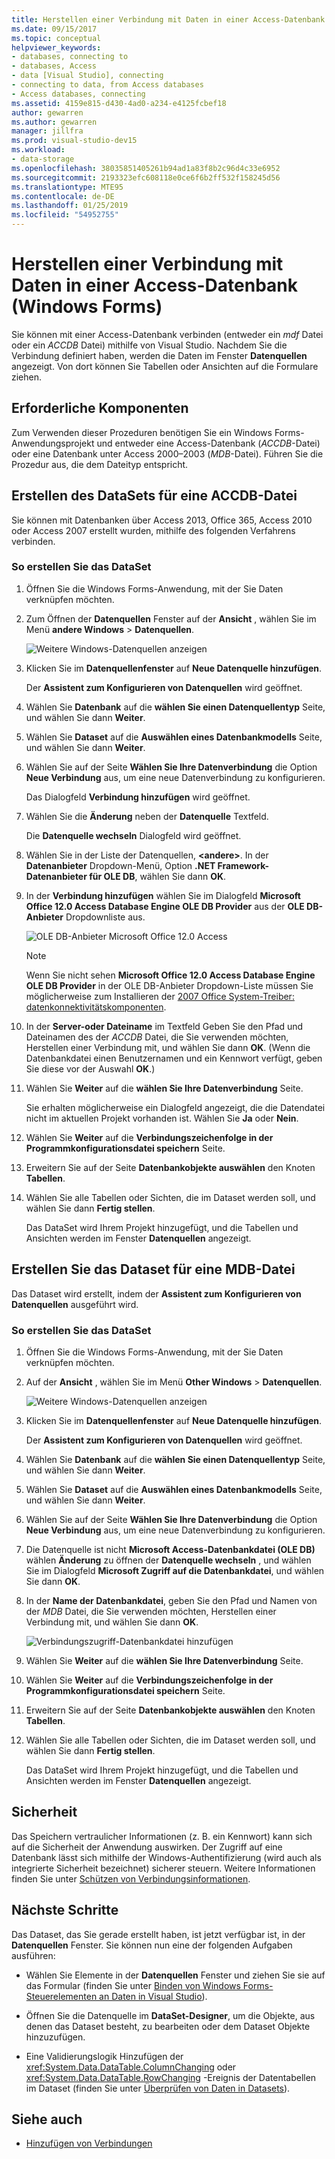 ```yaml
---
title: Herstellen einer Verbindung mit Daten in einer Access-Datenbank (Windows Forms)
ms.date: 09/15/2017
ms.topic: conceptual
helpviewer_keywords:
- databases, connecting to
- databases, Access
- data [Visual Studio], connecting
- connecting to data, from Access databases
- Access databases, connecting
ms.assetid: 4159e815-d430-4ad0-a234-e4125fcbef18
author: gewarren
ms.author: gewarren
manager: jillfra
ms.prod: visual-studio-dev15
ms.workload:
- data-storage
ms.openlocfilehash: 38035851405261b94ad1a83f8b2c96d4c33e6952
ms.sourcegitcommit: 2193323efc608118e0ce6f6b2ff532f158245d56
ms.translationtype: MTE95
ms.contentlocale: de-DE
ms.lasthandoff: 01/25/2019
ms.locfileid: "54952755"
---
```

# <a name="connect-to-data-in-an-access-database-windows-forms"></a>Herstellen einer Verbindung mit Daten in einer Access-Datenbank (Windows Forms)

Sie können mit einer Access-Datenbank verbinden (entweder ein *mdf* Datei oder ein *ACCDB* Datei) mithilfe von Visual Studio. Nachdem Sie die Verbindung definiert haben, werden die Daten im Fenster **Datenquellen** angezeigt. Von dort können Sie Tabellen oder Ansichten auf die Formulare ziehen.

## <a name="prerequisites"></a>Erforderliche Komponenten

Zum Verwenden dieser Prozeduren benötigen Sie ein Windows Forms-Anwendungsprojekt und entweder eine Access-Datenbank (*ACCDB*-Datei) oder eine Datenbank unter Access 2000–2003 (*MDB*-Datei). Führen Sie die Prozedur aus, die dem Dateityp entspricht.

## <a name="creating-the-dataset-for-an-accdb-file"></a>Erstellen des DataSets für eine ACCDB-Datei

Sie können mit Datenbanken über Access 2013, Office 365, Access 2010 oder Access 2007 erstellt wurden, mithilfe des folgenden Verfahrens verbinden.

### <a name="to-create-the-dataset"></a>So erstellen Sie das DataSet

1.  Öffnen Sie die Windows Forms-Anwendung, mit der Sie Daten verknüpfen möchten.

2.  Zum Öffnen der **Datenquellen** Fenster auf der **Ansicht** , wählen Sie im Menü **andere Windows** > **Datenquellen**.

     ![Weitere Windows-Datenquellen anzeigen](../data-tools/media/viewdatasources.png)

3.  Klicken Sie im **Datenquellenfenster** auf **Neue Datenquelle hinzufügen**.

     Der **Assistent zum Konfigurieren von Datenquellen** wird geöffnet.

4.  Wählen Sie **Datenbank** auf die **wählen Sie einen Datenquellentyp** Seite, und wählen Sie dann **Weiter**.

5.  Wählen Sie **Dataset** auf die **Auswählen eines Datenbankmodells** Seite, und wählen Sie dann **Weiter**.

6.  Wählen Sie auf der Seite **Wählen Sie Ihre Datenverbindung** die Option **Neue Verbindung** aus, um eine neue Datenverbindung zu konfigurieren.

     Das Dialogfeld **Verbindung hinzufügen** wird geöffnet.

7.  Wählen Sie die **Änderung** neben der **Datenquelle** Textfeld.

     Die **Datenquelle wechseln** Dialogfeld wird geöffnet.

8.  Wählen Sie in der Liste der Datenquellen,  **\<andere\>**. In der **Datenanbieter** Dropdown-Menü, Option **.NET Framework-Datenanbieter für OLE DB**, wählen Sie dann **OK**.

9. In der **Verbindung hinzufügen** wählen Sie im Dialogfeld **Microsoft Office 12.0 Access Database Engine OLE DB Provider** aus der **OLE DB-Anbieter** Dropdownliste aus.

     ![OLE DB-Anbieter Microsoft Office 12.0 Access](../data-tools/media/dataoledbprovideroffice12access.png)

     > [!NOTE]
     > Wenn Sie nicht sehen **Microsoft Office 12.0 Access Database Engine OLE DB Provider** in der OLE DB-Anbieter Dropdown-Liste müssen Sie möglicherweise zum Installieren der [2007 Office System-Treiber: datenkonnektivitätskomponenten](https://www.microsoft.com/download/confirmation.aspx?id=23734).

9. In der **Server-oder Dateiname** im Textfeld Geben Sie den Pfad und Dateinamen des der *ACCDB* Datei, die Sie verwenden möchten, Herstellen einer Verbindung mit, und wählen Sie dann **OK**. (Wenn die Datenbankdatei einen Benutzernamen und ein Kennwort verfügt, geben Sie diese vor der Auswahl **OK**.)

10. Wählen Sie **Weiter** auf die **wählen Sie Ihre Datenverbindung** Seite.

     Sie erhalten möglicherweise ein Dialogfeld angezeigt, die die Datendatei nicht im aktuellen Projekt vorhanden ist. Wählen Sie **Ja** oder **Nein**.

11. Wählen Sie **Weiter** auf die **Verbindungszeichenfolge in der Programmkonfigurationsdatei speichern** Seite.

12. Erweitern Sie auf der Seite **Datenbankobjekte auswählen** den Knoten **Tabellen**.

13. Wählen Sie alle Tabellen oder Sichten, die im Dataset werden soll, und wählen Sie dann **Fertig stellen**.

     Das DataSet wird Ihrem Projekt hinzugefügt, und die Tabellen und Ansichten werden im Fenster **Datenquellen** angezeigt.

## <a name="create-the-dataset-for-an-mdb-file"></a>Erstellen Sie das Dataset für eine MDB-Datei

Das Dataset wird erstellt, indem der **Assistent zum Konfigurieren von Datenquellen** ausgeführt wird.

### <a name="to-create-the-dataset"></a>So erstellen Sie das DataSet

1.  Öffnen Sie die Windows Forms-Anwendung, mit der Sie Daten verknüpfen möchten.

2.  Auf der **Ansicht** , wählen Sie im Menü **Other Windows** > **Datenquellen**.

     ![Weitere Windows-Datenquellen anzeigen](../data-tools/media/viewdatasources.png)

3.  Klicken Sie im **Datenquellenfenster** auf **Neue Datenquelle hinzufügen**.

     Der **Assistent zum Konfigurieren von Datenquellen** wird geöffnet.

4.  Wählen Sie **Datenbank** auf die **wählen Sie einen Datenquellentyp** Seite, und wählen Sie dann **Weiter**.

5.  Wählen Sie **Dataset** auf die **Auswählen eines Datenbankmodells** Seite, und wählen Sie dann **Weiter**.

6.  Wählen Sie auf der Seite **Wählen Sie Ihre Datenverbindung** die Option **Neue Verbindung** aus, um eine neue Datenverbindung zu konfigurieren.

7.  Die Datenquelle ist nicht **Microsoft Access-Datenbankdatei (OLE DB)** wählen **Änderung** zu öffnen der **Datenquelle wechseln** , und wählen Sie im Dialogfeld **Microsoft Zugriff auf die Datenbankdatei**, und wählen Sie dann **OK**.

8.  In der **Name der Datenbankdatei**, geben Sie den Pfad und Namen von der *MDB* Datei, die Sie verwenden möchten, Herstellen einer Verbindung mit, und wählen Sie dann **OK**.

     ![Verbindungszugriff-Datenbankdatei hinzufügen](../data-tools/media/dataaddconnectionaccessmdb.png)

9. Wählen Sie **Weiter** auf die **wählen Sie Ihre Datenverbindung** Seite.

10. Wählen Sie **Weiter** auf die **Verbindungszeichenfolge in der Programmkonfigurationsdatei speichern** Seite.

11. Erweitern Sie auf der Seite **Datenbankobjekte auswählen** den Knoten **Tabellen**.

12. Wählen Sie alle Tabellen oder Sichten, die im Dataset werden soll, und wählen Sie dann **Fertig stellen**.

     Das DataSet wird Ihrem Projekt hinzugefügt, und die Tabellen und Ansichten werden im Fenster **Datenquellen** angezeigt.

## <a name="security"></a>Sicherheit

Das Speichern vertraulicher Informationen (z. B. ein Kennwort) kann sich auf die Sicherheit der Anwendung auswirken. Der Zugriff auf eine Datenbank lässt sich mithilfe der Windows-Authentifizierung (wird auch als integrierte Sicherheit bezeichnet) sicherer steuern. Weitere Informationen finden Sie unter [Schützen von Verbindungsinformationen](/dotnet/framework/data/adonet/protecting-connection-information).

## <a name="next-steps"></a>Nächste Schritte

Das Dataset, das Sie gerade erstellt haben, ist jetzt verfügbar ist, in der **Datenquellen** Fenster. Sie können nun eine der folgenden Aufgaben ausführen:

-   Wählen Sie Elemente in der **Datenquellen** Fenster und ziehen Sie sie auf das Formular (finden Sie unter [Binden von Windows Forms-Steuerelementen an Daten in Visual Studio](../data-tools/bind-windows-forms-controls-to-data-in-visual-studio.md)).

-   Öffnen Sie die Datenquelle im **DataSet-Designer**, um die Objekte, aus denen das Dataset besteht, zu bearbeiten oder dem Dataset Objekte hinzuzufügen.

-   Eine Validierungslogik Hinzufügen der <xref:System.Data.DataTable.ColumnChanging> oder <xref:System.Data.DataTable.RowChanging> -Ereignis der Datentabellen im Dataset (finden Sie unter [Überprüfen von Daten in Datasets](../data-tools/validate-data-in-datasets.md)).

## <a name="see-also"></a>Siehe auch

- [Hinzufügen von Verbindungen](../data-tools/add-new-connections.md)